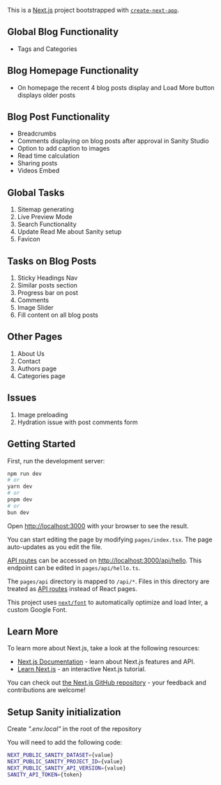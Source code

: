 This is a [Next.js](https://nextjs.org/) project bootstrapped with [`create-next-app`](https://github.com/vercel/next.js/tree/canary/packages/create-next-app).

## Global Blog Functionality

- Tags and Categories

## Blog Homepage Functionality

- On homepage the recent 4 blog posts display and Load More button displays older posts

## Blog Post Functionality

- Breadcrumbs
- Comments displaying on blog posts after approval in Sanity Studio
- Option to add caption to images
- Read time calculation
- Sharing posts
- Videos Embed

## Global Tasks

1. Sitemap generating
2. Live Preview Mode
3. Search Functionality
4. Update Read Me about Sanity setup
5. Favicon

## Tasks on Blog Posts

1. Sticky Headings Nav
2. Similar posts section
3. Progress bar on post
4. Comments
5. Image Slider
6. Fill content on all blog posts

## Other Pages

1. About Us
2. Contact
3. Authors page
4. Categories page

## Issues

1. Image preloading
2. Hydration issue with post comments form

## Getting Started

First, run the development server:

```bash
npm run dev
# or
yarn dev
# or
pnpm dev
# or
bun dev
```

Open [http://localhost:3000](http://localhost:3000) with your browser to see the result.

You can start editing the page by modifying `pages/index.tsx`. The page auto-updates as you edit the file.

[API routes](https://nextjs.org/docs/api-routes/introduction) can be accessed on [http://localhost:3000/api/hello](http://localhost:3000/api/hello). This endpoint can be edited in `pages/api/hello.ts`.

The `pages/api` directory is mapped to `/api/*`. Files in this directory are treated as [API routes](https://nextjs.org/docs/api-routes/introduction) instead of React pages.

This project uses [`next/font`](https://nextjs.org/docs/basic-features/font-optimization) to automatically optimize and load Inter, a custom Google Font.

## Learn More

To learn more about Next.js, take a look at the following resources:

- [Next.js Documentation](https://nextjs.org/docs) - learn about Next.js features and API.
- [Learn Next.js](https://nextjs.org/learn) - an interactive Next.js tutorial.

You can check out [the Next.js GitHub repository](https://github.com/vercel/next.js/) - your feedback and contributions are welcome!

## Setup Sanity initialization

Create _".env.local"_ in the root of the repository

You will need to add the following code:

```bash
NEXT_PUBLIC_SANITY_DATASET={value}
NEXT_PUBLIC_SANITY_PROJECT_ID={value}
NEXT_PUBLIC_SANITY_API_VERSION={value}
SANITY_API_TOKEN={token}
```
